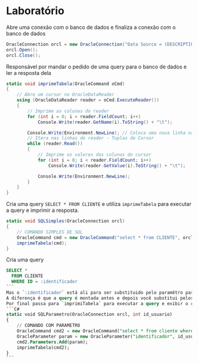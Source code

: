 # Laboratório

Abre uma conexão com o banco de dados e finaliza a conexão com o banco de dados
```C#
OracleConnection orcl = new OracleConnection("Data Source = (DESCRIPTION = (ADDRESS_LIST = " + "(ADDRESS=(PROTOCOL=TCP)(HOST=139.82.3.27)(PORT=1521)))(CONNECT_DATA=(SERVER=DEDICATED)(SID = orcl))); " + " User Id = C##1721629; Password = 1721629");
orcl.Open();
orcl.Close();
```

Responsável por mandar o pedido de uma query para o banco de dados e ler a resposta dela
```C#
static void imprimeTabela(OracleCommand oCmd)
{
    // Abre um cursor no OracleDataReader
    using (OracleDataReader reader = oCmd.ExecuteReader())
    {
        // Imprime as colunas do reader
        for (int i = 0; i < reader.FieldCount; i++)
            Console.Write(reader.GetName(i).ToString() + "\t");

        Console.Write(Environment.NewLine); // Coloca uma nova linha na tela
        // Itera nas linhas do reader - Tuplas do Cursor
        while (reader.Read())
        {
            // Imprime os valores das colunas do cursor
            for (int i = 0; i < reader.FieldCount; i++)
                Console.Write(reader.GetValue(i).ToString() + "\t");

            Console.Write(Environment.NewLine);
        }
    }
}
```

Cria uma query `SELECT * FROM CLIENTE` e utiliza `imprimeTabela` para executar a query e imprimir a resposta.
```C#
static void SQLSimples(OracleConnection orcl)
{
    // COMANDO SIMPLES DE SQL
    OracleCommand cmd = new OracleCommand("select * from CLIENTE", orcl);
    imprimeTabela(cmd);
}
```

Cria uma query
````SQL
SELECT *
  FROM CLIENTE
  WHERE ID = :identificador
```
Mas o `:identificador` está ali para ser substituido pelo paramêtro passado na função (id_usuario).  
A diferença é que a query é montada antes e depois você substitui pelos paramêtros passados.  
Por final passa para `imprimiTabela` para executar a query e exibir o resultado.  
```C#
static void SQLParametro(OracleConnection orcl, int id_usuario)
{
    // COMANDO COM PARAMETRO
    OracleCommand cmd2 = new OracleCommand("select * from cliente where id =:identificador", orcl);
    OracleParameter param = new OracleParameter("identificador", id_usuario);
    cmd2.Parameters.Add(param);
    imprimeTabela(cmd2);
}
```
